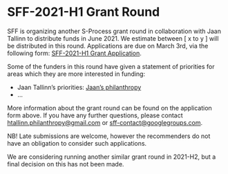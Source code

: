 # SFF-2021-H1 Grant Round 

SFF is organizing another S-Process grant round in collaboration with Jaan Tallinn to distribute funds in June 2021. We estimate between [ x to y ] will be distributed in this round. Applications are due on March 3rd, via the following form:
[SFF-2021-H1 Grant Application](https://docs.google.com/forms/d/1R5ANBdmNgQkTOiJuDQJOv_VBtJ-NnAIQOlYhOuu2blA/edit). 

Some of the funders in this round have given a statement of priorities for areas which they are more interested in funding:

* Jaan Tallinn’s priorities: [Jaan’s philanthropy](https://jaan.online/philanthropy.html)
* ...

More information about the grant round can be found on the application form above. If you have any further questions, please contact htallinn.philanthropy@gmail.com or sff-contact@googlegroups.com.

NB! Late submissions are welcome, however the recommenders do not have an obligation to consider such applications. 

We are considering running another similar grant round in 2021-H2, but a final decision on this has not been made.
